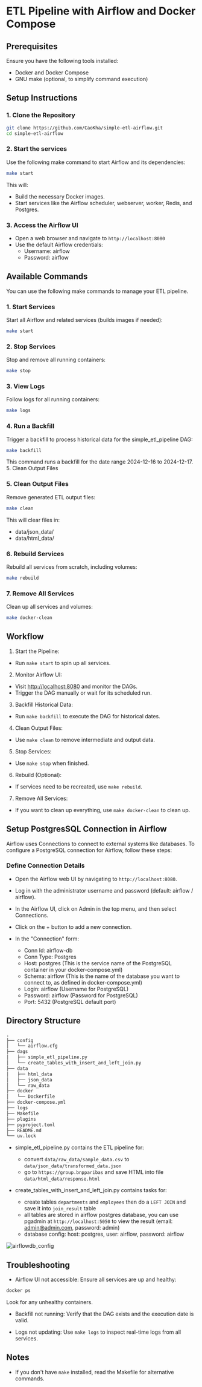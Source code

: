 # ETL Pipeline with Airflow and Docker Compose

## Prerequisites

Ensure you have the following tools installed:

- Docker and Docker Compose
- GNU make (optional, to simplify command execution)

## Setup Instructions

### 1. Clone the Repository

```bash
git clone https://github.com/CaoKha/simple-etl-airflow.git
cd simple-etl-airflow
```

### 2. Start the services

Use the following make command to start Airflow and its dependencies:

```bash
make start
```

This will:

- Build the necessary Docker images.
- Start services like the Airflow scheduler, webserver, worker, Redis, and Postgres.

### 3. Access the Airflow UI

- Open a web browser and navigate to `http://localhost:8080`
- Use the default Airflow credentials:
  - Username: airflow
  - Password: airflow

## Available Commands

You can use the following make commands to manage your ETL pipeline.

### 1. Start Services

Start all Airflow and related services (builds images if needed):

```bash
make start
```

### 2. Stop Services

Stop and remove all running containers:

```bash
make stop
```

### 3. View Logs

Follow logs for all running containers:

```bash
make logs
```

### 4. Run a Backfill

Trigger a backfill to process historical data for the simple_etl_pipeline DAG:

```bash
make backfill
```

This command runs a backfill for the date range 2024-12-16 to 2024-12-17. 5. Clean Output Files

### 5. Clean Output Files

Remove generated ETL output files:

```bash
make clean
```

This will clear files in:

- data/json_data/
- data/html_data/

### 6. Rebuild Services

Rebuild all services from scratch, including volumes:

```bash
make rebuild
```

### 7. Remove All Services

Clean up all services and volumes:

```bash
make docker-clean
```

## Workflow

1. Start the Pipeline:

- Run `make start` to spin up all services.

2. Monitor Airflow UI:

- Visit <http://localhost:8080> and monitor the DAGs.
- Trigger the DAG manually or wait for its scheduled run.

3. Backfill Historical Data:

- Run `make backfill` to execute the DAG for historical dates.

4. Clean Output Files:

- Use `make clean` to remove intermediate and output data.

5. Stop Services:

- Use `make stop` when finished.

6. Rebuild (Optional):

- If services need to be recreated, use `make rebuild`.

7. Remove All Services:

- If you want to clean up everything, use `make docker-clean` to clean up.

## Setup PostgresSQL Connection in Airflow

Airflow uses Connections to connect to external systems like databases. To configure a PostgreSQL connection for Airflow, follow these steps:

### Define Connection Details

- Open the Airflow web UI by navigating to `http://localhost:8080`.

- Log in with the administrator username and password (default: airflow / airflow).

- In the Airflow UI, click on Admin in the top menu, and then select Connections.

- Click on the + button to add a new connection.

- In the "Connection" form:

  - Conn Id: airflow-db
  - Conn Type: Postgres
  - Host: postgres (This is the service name of the PostgreSQL container in your docker-compose.yml)
  - Schema: airflow (This is the name of the database you want to connect to, as defined in docker-compose.yml)
  - Login: airflow (Username for PostgreSQL)
  - Password: airflow (Password for PostgreSQL)
  - Port: 5432 (PostgreSQL default port)

## Directory Structure

```txt
.
├── config
│   └── airflow.cfg
├── dags
│   ├── simple_etl_pipeline.py
│   └── create_tables_with_insert_and_left_join.py
├── data
│   ├── html_data
│   ├── json_data
│   └── raw_data
├── docker
│   └── Dockerfile
├── docker-compose.yml
├── logs
├── Makefile
├── plugins
├── pyproject.toml
├── README.md
└── uv.lock
```

- simple_etl_pipeline.py contains the ETL pipeline for:

  - convert `data/raw_data/sample_data.csv` to `data/json_data/transformed_data.json`
  - go to `https://group.bnpparibas` and save HTML into file `data/html_data/response.html`

- create_tables_with_insert_and_left_join.py contains tasks for:
  - create tables `departments` and `employees` then do a `LEFT JOIN`
    and save it into `join_result` table
  - all tables are stored in airflow postgres database,
    you can use pgadmin at `http://localhost:5050` to view the result
    (email: <admin@admin.com>, password: admin)
  - database config: host: postgres, user: airflow, password: airflow

![airflowdb_config](./docs/postgres-config.png)

## Troubleshooting

- Airflow UI not accessible: Ensure all services are up and healthy:

```bash
docker ps
```

Look for any unhealthy containers.

- Backfill not running: Verify that the DAG exists and the execution date is valid.

- Logs not updating: Use `make logs` to inspect real-time logs from all services.

## Notes

- If you don't have `make` installed, read the Makefile for alternative commands.
